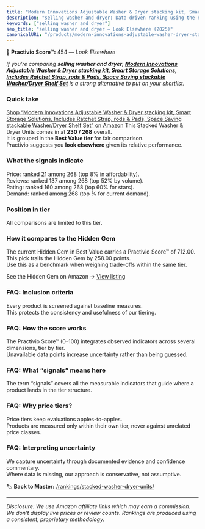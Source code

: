 ```yaml
---
title: "Modern Innovations Adjustable Washer & Dryer stacking kit, Smart Storage Solutions, Includes Ratchet Strap, rods & Pads, Space Saving stackable Washer/Dryer Shelf Set"
description: "selling washer and dryer: Data-driven ranking using the Practivio Score™. Positioned by quality, value, demand, findability, momentum."
keywords: ["selling washer and dryer"]
seo_title: "selling washer and dryer — Look Elsewhere (2025)"
canonicalURL: "/products/modern-innovations-adjustable-washer-dryer-stacking-kit-smart-storage-solutions-includes-ratchet-strap-rods-pads-space-saving-stackable-washerdryer-shelf-set-B0DNNM9HJM/"
---
```


**🚫 Practivio Score™:** 454 — _Look Elsewhere_


*If you're comparing **selling washer and dryer**, **[Modern Innovations Adjustable Washer & Dryer stacking kit, Smart Storage Solutions, Includes Ratchet Strap, rods & Pads, Space Saving stackable Washer/Dryer Shelf Set](https://www.amazon.com/dp/B0DNNM9HJM?tag=practivio-20)** is a strong alternative to put on your shortlist.*
### Quick take
[Shop “Modern Innovations Adjustable Washer & Dryer stacking kit, Smart Storage Solutions, Includes Ratchet Strap, rods & Pads, Space Saving stackable Washer/Dryer Shelf Set” on Amazon](https://www.amazon.com/dp/B0DNNM9HJM?tag=practivio-20)
This Stacked Washer & Dryer Units comes in at **230 / 268** overall.  
It is grouped in the **Best Value tier** for fair comparison.  
Practivio suggests you **look elsewhere** given its relative performance.

### What the signals indicate
Price: ranked 21 among 268 (top 8% in affordability).  
Reviews: ranked 137 among 268 (top 52% by volume).  
Rating: ranked 160 among 268 (top 60% for stars).  
Demand: ranked  among 268 (top % for current demand).

### Position in tier
All comparisons are limited to this tier.

### How it compares to the Hidden Gem
The current Hidden Gem in Best Value carries a Practivio Score™ of 712.00.  
This pick trails the Hidden Gem by 258.00 points.  
Use this as a benchmark when weighing trade-offs within the same tier.  

See the Hidden Gem on Amazon → [View listing](https://www.amazon.com/dp/B095KG5FPT?tag=practivio-20)

### FAQ: Inclusion criteria
Every product is screened against baseline measures.  
This protects the consistency and usefulness of our tiering.

### FAQ: How the score works
The Practivio Score™ (0–100) integrates observed indicators across several dimensions, tier by tier.  
Unavailable data points increase uncertainty rather than being guessed.

### FAQ: What “signals” means here
The term “signals” covers all the measurable indicators that guide where a product lands in the tier structure.

### FAQ: Why price tiers?
Price tiers keep evaluations apples-to-apples.  
Products are measured only within their own tier, never against unrelated price classes.

### FAQ: Interpreting uncertainty
We capture uncertainty through documented evidence and confidence commentary.  
Where data is missing, our approach is conservative, not assumptive.


🏷️ **Back to Master:** [/rankings/stacked-washer-dryer-units/](/rankings/stacked-washer-dryer-units/)

---
_Disclosure: We use Amazon affiliate links which may earn a commission. We don’t display live prices or review counts. Rankings are produced using a consistent, proprietary methodology._
